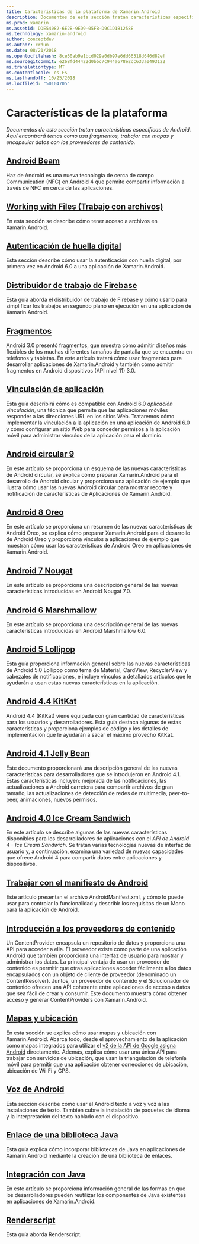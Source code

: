 ```yaml
---
title: Características de la plataforma de Xamarin.Android
description: Documentos de esta sección tratan características específicas de Android. Aquí encontrará temas como usa fragmentos, trabajar con mapas y encapsular datos con los proveedores de contenido.
ms.prod: xamarin
ms.assetid: DDE54082-6E2B-9ED9-05FB-D9C1D1B1258E
ms.technology: xamarin-android
author: conceptdev
ms.author: crdun
ms.date: 08/21/2018
ms.openlocfilehash: 8ce50ab9a1bcd029a0db97e6dd66518d646d82ef
ms.sourcegitcommit: e268fd44422d0bbc7c944a678e2cc633a0493122
ms.translationtype: MT
ms.contentlocale: es-ES
ms.lasthandoff: 10/25/2018
ms.locfileid: "50104705"
---
```

# <a name="platform-features"></a>Características de la plataforma

_Documentos de esta sección tratan características específicas de Android. Aquí encontrará temas como usa fragmentos, trabajar con mapas y encapsular datos con los proveedores de contenido._

## <a name="android-beamandroidplatformandroid-beammd"></a>[Android Beam](~/android/platform/android-beam.md)

Haz de Android es una nueva tecnología de cerca de campo Communication (NFC) en Android 4 que permite compartir información a través de NFC en cerca de las aplicaciones.

## <a name="working-with-filesandroidplatformfilesindexmd"></a>[Working with Files (Trabajo con archivos)](~/android/platform/files/index.md)

En esta sección se describe cómo tener acceso a archivos en Xamarin.Android.

## <a name="fingerprint-authenticationandroidplatformfingerprint-authenticationindexmd"></a>[Autenticación de huella digital](~/android/platform/fingerprint-authentication/index.md)

Esta sección describe cómo usar la autenticación con huella digital, por primera vez en Android 6.0 a una aplicación de Xamarin.Android.


## <a name="firebase-job-dispatcherandroidplatformfirebase-job-dispatchermd"></a>[Distribuidor de trabajo de Firebase](~/android/platform/firebase-job-dispatcher.md)

Esta guía aborda el distribuidor de trabajo de Firebase y cómo usarlo para simplificar los trabajos en segundo plano en ejecución en una aplicación de Xamarin.Android.

##  <a name="fragmentsandroidplatformfragmentsindexmd"></a>[Fragmentos](~/android/platform/fragments/index.md)

Android 3.0 presentó fragmentos, que muestra cómo admitir diseños más flexibles de los muchas diferentes tamaños de pantalla que se encuentra en teléfonos y tabletas. En este artículo tratará cómo usar fragmentos para desarrollar aplicaciones de Xamarin.Android y también cómo admitir fragmentos en Android dispositivos (API nivel 11) 3.0.



## <a name="app-linkingandroidplatformapp-linkingmd"></a>[Vinculación de aplicación](~/android/platform/app-linking.md)

Esta guía describirá cómo es compatible con Android 6.0 _aplicación vinculación_, una técnica que permite que las aplicaciones móviles responder a las direcciones URL en los sitios Web. Trataremos cómo implementar la vinculación a la aplicación en una aplicación de Android 6.0 y cómo configurar un sitio Web para conceder permisos a la aplicación móvil para administrar vínculos de la aplicación para el dominio.


##  <a name="android-9-pieandroidplatformpiemd"></a>[Android circular 9](~/android/platform/pie.md)

En este artículo se proporciona un esquema de las nuevas características de Android circular, se explica cómo preparar Xamarin.Android para el desarrollo de Android circular y proporciona una aplicación de ejemplo que ilustra cómo usar las nuevas Android circular para mostrar recorte y notificación de características de Aplicaciones de Xamarin.Android.


##  <a name="android-8-oreoandroidplatformoreomd"></a>[Android 8 Oreo](~/android/platform/oreo.md)

En este artículo se proporciona un resumen de las nuevas características de Android Oreo, se explica cómo preparar Xamarin.Android para el desarrollo de Android Oreo y proporciona vínculos a aplicaciones de ejemplo que muestran cómo usar las características de Android Oreo en aplicaciones de Xamarin.Android.



##  <a name="android-7-nougatandroidplatformnougatmd"></a>[Android 7 Nougat](~/android/platform/nougat.md)

En este artículo se proporciona una descripción general de las nuevas características introducidas en Android Nougat 7.0.




##  <a name="android-6-marshmallowandroidplatformmarshmallowmd"></a>[Android 6 Marshmallow](~/android/platform/marshmallow.md)

En este artículo se proporciona una descripción general de las nuevas características introducidas en Android Marshmallow 6.0.




##  <a name="android-5-lollipopandroidplatformlollipopmd"></a>[Android 5 Lollipop](~/android/platform/lollipop.md)

Esta guía proporciona información general sobre las nuevas características de Android 5.0 Lollipop como tema de Material, CardView, RecyclerView y cabezales de notificaciones, e incluye vínculos a detallados artículos que le ayudarán a usan estas nuevas características en la aplicación.



##  <a name="android-44-kitkatandroidplatformkitkatmd"></a>[Android 4.4 KitKat](~/android/platform/kitkat.md)

Android 4.4 (KitKat) viene equipada con gran cantidad de características para los usuarios y desarrolladores. Esta guía destaca algunas de estas características y proporciona ejemplos de código y los detalles de implementación que le ayudarán a sacar el máximo provecho KitKat.




##  <a name="android-41-jelly-beanandroidplatformjelly-beanmd"></a>[Android 4.1 Jelly Bean](~/android/platform/jelly-bean.md)

Este documento proporcionará una descripción general de las nuevas características para desarrolladores que se introdujeron en Android 4.1. Estas características incluyen: mejorada de las notificaciones, las actualizaciones a Android carretera para compartir archivos de gran tamaño, las actualizaciones de detección de redes de multimedia, peer-to-peer, animaciones, nuevos permisos.



##  <a name="android-40-ice-cream-sandwichandroidplatformice-cream-sandwichmd"></a>[Android 4.0 Ice Cream Sandwich](~/android/platform/ice-cream-sandwich.md)

En este artículo se describe algunas de las nuevas características disponibles para los desarrolladores de aplicaciones con el *API de Android 4 - Ice Cream Sandwich*.
Se tratan varias tecnologías nuevas de interfaz de usuario y, a continuación, examina una variedad de nuevas capacidades que ofrece Android 4 para compartir datos entre aplicaciones y dispositivos.


##  <a name="working-with-the-android-manifestandroid-manifestmd"></a>[Trabajar con el manifiesto de Android](android-manifest.md)

Este artículo presentan el archivo AndroidManifest.xml, y cómo lo puede usar para controlar la funcionalidad y describir los requisitos de un Mono para la aplicación de Android.


##  <a name="introduction-to-content-providersandroidplatformcontent-providersindexmd"></a>[Introducción a los proveedores de contenido](~/android/platform/content-providers/index.md)

Un ContentProvider encapsula un repositorio de datos y proporciona una API para acceder a ella. El proveedor existe como parte de una aplicación Android que también proporciona una interfaz de usuario para mostrar y administrar los datos. La principal ventaja de usar un proveedor de contenido es permitir que otras aplicaciones acceder fácilmente a los datos encapsulados con un objeto de cliente de proveedor (denominado un ContentResolver). Juntos, un proveedor de contenido y el Solucionador de contenido ofrecen una API coherente entre aplicaciones de acceso a datos que sea fácil de crear y consumir. Este documento muestra cómo obtener acceso y generar ContentProviders con Xamarin.Android.



##  <a name="maps-and-locationandroidplatformmaps-and-locationindexmd"></a>[Mapas y ubicación](~/android/platform/maps-and-location/index.md)

En esta sección se explica cómo usar mapas y ubicación con Xamarin.Android. Abarca todo, desde el aprovechamiento de la aplicación como mapas integrados para utilizar el [v2 de la API de Google asigna Android](https://developers.google.com/maps/documentation/android/) directamente. Además, explica cómo usar una única API para trabajar con servicios de ubicación, que usan la triangulación de telefonía móvil para permitir que una aplicación obtener correcciones de ubicación, ubicación de Wi-Fi y GPS.



## <a name="android-speechandroidplatformspeechmd"></a>[Voz de Android](~/android/platform/speech.md)

Esta sección describe cómo usar el Android texto a voz y voz a las instalaciones de texto. También cubre la instalación de paquetes de idioma y la interpretación del texto hablado con el dispositivo.


##  <a name="binding-a-java-librarybinding-java-libraryindexmd"></a>[Enlace de una biblioteca Java](binding-java-library/index.md)

Esta guía explica cómo incorporar bibliotecas de Java en aplicaciones de Xamarin.Android mediante la creación de una biblioteca de enlaces.

##  <a name="java-integrationjava-integrationindexmd"></a>[Integración con Java](java-integration/index.md)

En este artículo se proporciona información general de las formas en que los desarrolladores pueden reutilizar los componentes de Java existentes en aplicaciones de Xamarin.Android.

##  <a name="renderscriptrenderscriptmd"></a>[Renderscript](renderscript.md)

Esta guía aborda Renderscript.
